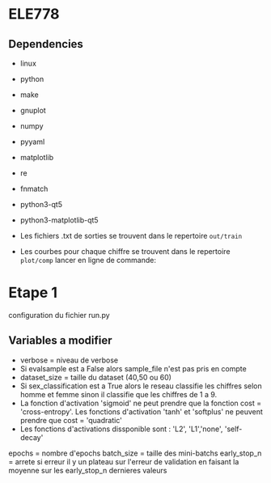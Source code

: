 # ELE778
## Dependencies
* linux
* python
* make
* gnuplot

* numpy    
* pyyaml
* matplotlib
* re 
* fnmatch
* python3-qt5
* python3-matplotlib-qt5


* Les fichiers .txt de sorties se trouvent dans le repertoire `out/train` 
* Les courbes pour chaque chiffre se trouvent dans le repertoire `plot/comp`
lancer en ligne de commande:
# Etape 1
configuration du fichier run.py
## Variables a modifier
* verbose = niveau de verbose
* Si evalsample est a False alors sample_file n'est pas pris en compte 
* dataset_size = taille du dataset (40,50 ou 60)
* Si sex_classification est a True alors le reseau classifie les chiffres selon homme et femme
sinon il classifie que les chiffres de 1 a 9.
* La fonction d'activation 'sigmoid' ne peut prendre que la fonction cost = 'cross-entropy'.
  Les fonctions d'activation 'tanh' et 'softplus' ne peuvent prendre que cost = 'quadratic' 
* Les fonctions d'activations dissponible sont : 'L2', 'L1','none', 'self-decay'

epochs       = nombre d'epochs
batch_size   = taille des mini-batchs
early_stop_n = arrete si erreur il y un plateau sur l'erreur de validation en faisant la moyenne sur les early_stop_n dernieres valeurs
